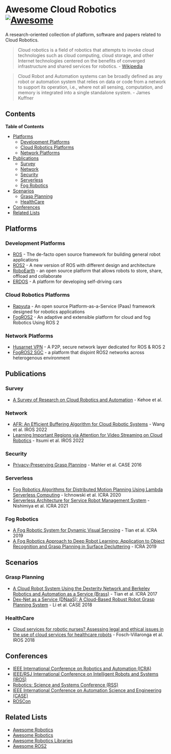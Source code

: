 # Awesome Cloud Robotics [![Awesome](https://awesome.re/badge.svg)](https://awesome.re)

A research-oriented collection of platform, software and papers related to Cloud Robotics.

> Cloud robotics is a field of robotics that attempts to invoke cloud technologies such as cloud computing, cloud 
> storage, and other Internet technologies centered on the benefits of converged infrastructure and shared 
> services for robotics. - [Wikipedia](https://en.wikipedia.org/wiki/Cloud_robotics)

> Cloud Robot and Automation systems can be broadly defined as any robot or automation system that relies on 
> data or code from a network to support its operation, i.e., where not all sensing, computation, and memory 
> is integrated into a single standalone system. - James Kuffner

## Contents

<!-- START doctoc generated TOC please keep comment here to allow auto update -->
<!-- DON'T EDIT THIS SECTION, INSTEAD RE-RUN doctoc TO UPDATE -->
**Table of Contents**

- [Platforms](#platforms)
  - [Development Platforms](#development-platforms)
  - [Cloud Robotics Platforms](#cloud-robotics-platforms)
  - [Network Platforms](#network-platforms)
- [Publications](#publications)
  - [Survey](#survey)
  - [Network](#network)
  - [Security](#security)
  - [Serverless](#serverless)
  - [Fog Robotics](#fog-robotics)
- [Scenarios](#scenarios)
  - [Grasp Planning](#grasp-planning)
  - [HealthCare](#healthcare)
- [Conferences](#conferences)
- [Related Lists](#related-lists)

<!-- END doctoc generated TOC please keep comment here to allow auto update -->

## Platforms 

### Development Platforms 
- [ROS](https://www.ros.org/) - The de-facto open source framework for building general robot applications 
- [ROS2](https://github.com/ros2/ros2) - A new version of ROS with different design and architecture 
- [RoboEarth](https://roboearth.ethz.ch/) - an open source platform that allows robots to store, share, offload and collaborate
- [ERDOS](https://github.com/erdos-project/erdos) -  A platform for developing self-driving cars 

### Cloud Robotics Platforms 
- [Rapyuta](https://www.rapyuta-robotics.com/) - An open source Platform-as-a-Service (Paas) framework designed for robotics applications
- [FogROS2](https://github.com/BerkeleyAutomation/FogROS2) - An adaptive and extensible platform for cloud and fog Robotics Using ROS 2

### Network Platforms 
- [Husarnet VPN](https://github.com/husarnet/husarnet) - A P2P, secure network layer dedicated for ROS & ROS 2
- [FogROS2 SGC](https://github.com/data-capsule/fogros2-sgc) - a platform that disjoint ROS2 networks across heterogenous environment

## Publications 
### Survey
- [A Survey of Research on Cloud Robotics and Automation](https://goldberg.berkeley.edu/pubs/T-ASE-Cloud-RA-Survey-Paper-Final-2015.pdf) - Kehoe et al. 

### Network 
- [AFR: An Efficient Buffering Algorithm for Cloud Robotic Systems](https://ieeexplore.ieee.org/abstract/document/9981400) - Wang et al. IROS 2022
- [Learning Important Regions via Attention for Video Streaming on Cloud Robotics](https://ieeexplore.ieee.org/abstract/document/9981132) - Itsumi et al. IROS 2022

### Security 
- [Privacy-Preserving Grasp Planning](https://goldberg.berkeley.edu/pubs/jeff_case2016_privacy_v11.pdf) - Mahler et al. CASE 2016
### Serverless 
- [Fog Robotics Algorithms for Distributed Motion Planning Using Lambda Serverless Computing](https://ieeexplore.ieee.org/abstract/document/9196651) - Ichnowski et al. ICRA 2020
- [Serverless Architecture for Service Robot Management System](https://ieeexplore.ieee.org/abstract/document/9561824) - Nishimiya et al. ICRA 2021

### Fog Robotics 
- [A Fog Robotic System for Dynamic Visual Servoing](https://ieeexplore.ieee.org/abstract/document/8793600) - Tian et al. ICRA 2019
- [A Fog Robotics Approach to Deep Robot Learning: Application to Object Recognition and Grasp Planning in Surface Decluttering](https://ieeexplore.ieee.org/abstract/document/8793690) - ICRA 2019 

## Scenarios 

### Grasp Planning
- [A Cloud Robot System Using the Dexterity Network and Berkeley Robotics and Automation as a Service (Brass)](https://ieeexplore.ieee.org/abstract/document/7989192) - Tian et al. ICRA 2017 
- [Dex-Net as a Service (DNaaS): A Cloud-Based Robust Robot Grasp Planning System](https://ieeexplore.ieee.org/abstract/document/8560447) - Li et al. CASE 2018
### HealthCare
- [Cloud services for robotic nurses? Assessing legal and ethical issues in the use of cloud services for healthcare robots](https://ieeexplore.ieee.org/abstract/document/8593591) - Fosch-Villaronga et al. IROS 2018

## Conferences 
* [IEEE International Conference on Robotics and Automation (ICRA)](http://www.ieee-ras.org/conferences-workshops/fully-sponsored/icra)
* [IEEE/RSJ International Conference on Intelligent Robots and Systems (IROS)](http://www.iros.org/)
* [Robotics: Science and Systems Conference (RSS)](http://www.roboticsconference.org/)
* [IEEE International Conference on Automation Science and Engineering (CASE)](https://www.ieee-ras.org/conferences-workshops/fully-sponsored/case)
* [ROSCon](https://roscon.ros.org/)


## Related Lists 
* [Awesome Robotics](https://github.com/kiloreux/awesome-robotics)
* [Awesome Robotics](https://github.com/ahundt/awesome-robotics)
* [Awesome Robotics Libraries](https://github.com/jslee02/awesome-robotics-libraries)
* [Awesome ROS2](https://github.com/fkromer/awesome-ros2)
